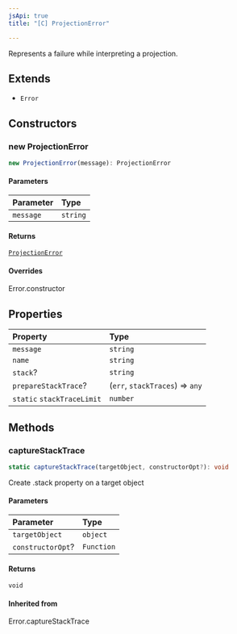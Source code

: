 ```yaml
---
jsApi: true
title: "[C] ProjectionError"

---
```

Represents a failure while interpreting a projection.

## Extends

- `Error`

## Constructors

### new ProjectionError

```ts
new ProjectionError(message): ProjectionError
```

#### Parameters

| Parameter | Type |
| :------ | :------ |
| `message` | `string` |

#### Returns

[`ProjectionError`](Class.ProjectionError.md)

#### Overrides

Error.constructor

## Properties

| Property | Type |
| :------ | :------ |
| `message` | `string` |
| `name` | `string` |
| `stack`? | `string` |
| `prepareStackTrace`? | (`err`, `stackTraces`) => `any` |
| `static` `stackTraceLimit` | `number` |

## Methods

### captureStackTrace

```ts
static captureStackTrace(targetObject, constructorOpt?): void
```

Create .stack property on a target object

#### Parameters

| Parameter | Type |
| :------ | :------ |
| `targetObject` | `object` |
| `constructorOpt`? | `Function` |

#### Returns

`void`

#### Inherited from

Error.captureStackTrace

